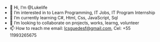 - 👋 Hi, I’m @Lukelife
- 👀 I’m interested in to Learn Programming, IT Jobs, IT Program Internship
- 🌱 I’m currently learning C#, Html, Css, JavaScript, Sql
- 💞️ I’m looking to collaborate on projects, works, learng, volunteer
- 📫 How to reach me email: lcsguedesf@gmail.com, Cel: +55 11993265675

<!---
Lukelife/Lukelife is a ✨ special ✨ repository because its `README.md` (this file) appears on your GitHub profile.
You can click the Preview link to take a look at your changes.
--->
